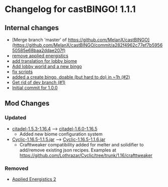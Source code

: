 # Changelog for castBINGO! 1.1.1
## Internal changes
- [Merge branch 'master' of https://github.com/MelanX/castBINGO](https://github.com/MelanX/castBINGO/commit/a282f4962c77ef7b595650585e68baa2ddae207f)
- [remove applied energistics](https://github.com/MelanX/castBINGO/commit/7825c638cb0b07730a307ecd610f9e9dfc16f8a3)
- [add translation for lobby biome](https://github.com/MelanX/castBINGO/commit/858b1779488e49046ea9fe3bb407a2fb85b1ac29)
- [Add lobby world and a new bingo](https://github.com/MelanX/castBINGO/commit/3b1c2a0216bea12d576ee0dc70cd64899ec81c78)
- [fix scripts](https://github.com/MelanX/castBINGO/commit/fedf7ede5dc0c7ab730cf141b9c582a4ba2b19c8)
- [added a create bingo, doable (but hard to do) in ~1h (#2)](https://github.com/MelanX/castBINGO/commit/161e757097ab78fedee3e218da604227da2f72e2)
- [Get rid of dev branch (#1)](https://github.com/MelanX/castBINGO/commit/aa1c9cc219050e11c68458b1dff5feb1ab969f78)
- [Initial commit for 1.0.0](https://github.com/MelanX/castBINGO/commit/287093d9f446c600a595f091c8c8b1d8b9b87de1)
## Mod Changes
### Updated
- [ citadel-1.5.3-1.16.4](https://www.curseforge.com/minecraft/mc-mods/citadel/files/3131923) --> [citadel-1.6.0-1.16.5](https://www.curseforge.com/minecraft/mc-mods/citadel/files/3194139)
	- Added new biome configuration system
- [Cyclic-1.16.5-1.1.5.jar](https://www.curseforge.com/minecraft/mc-mods/cyclic/files/3188762) --> [Cyclic-1.16.5-1.1.6.jar](https://www.curseforge.com/minecraft/mc-mods/cyclic/files/3194448)
	- Crafttweaker compatibility added for melter and solidifier to add/remove existing json recipes. Examples at https://github.com/Lothrazar/Cyclic/tree/trunk/1.16/crafttweaker


### Removed
- [Applied Energistics 2](https://www.curseforge.com/minecraft/mc-mods/applied-energistics-2)
